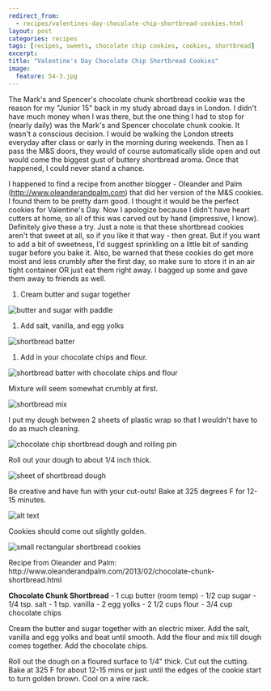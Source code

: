 ---redirect_from:   - recipes/valentines-day-chocolate-chip-shortbread-cookies.html
layout: post
categories: recipes
tags: [recipes, sweets, chocolate chip cookies, cookies, shortbread]
excerpt: 
title: "Valentine's Day Chocolate Chip Shortbread Cookies"
image:
  feature: 54-3.jpg
---

The Mark's and Spencer's chocolate chunk shortbread cookie was the reason for my "Junior 15" back in my study abroad days in London.  I didn't have much money when I was there, but the one thing I had to stop for (nearly daily) was the Mark's and Spencer chocolate chunk cookie.  It wasn't a conscious decision.  I would be walking the London streets everyday after class or early in the morning during weekends.  Then as I pass the M&S doors, they would of course automatically slide open and out would come the biggest gust of buttery shortbread aroma.   Once that happened, I could never stand a chance.    

I happened to find a recipe from another blogger - Oleander and Palm (http://www.oleanderandpalm.com) that did her version of the M&S cookies.  I found them to be pretty darn good.  I thought it would be the perfect cookies for Valentine's Day.  Now I apologize because I didn't have heart cutters at home, so all of this was carved out by hand (impressive, I know).  Definitely give these a try.  Just a note is that these shortbread cookies aren't that sweet at all, so if you like it that way - then great.  But if you want to add a bit of sweetness, I'd suggest sprinkling on a little bit of sanding sugar before you bake it.  Also, be warned that these cookies do get more moist and less crumbly after the first day, so make sure to store it in an air tight container OR just eat them right away.  I bagged up some and gave them away to friends as well.
<section class='recipe'>
<ol><li>Cream butter and sugar together</li></ol>

<p><img alt="butter and sugar with paddle" title="" src="../img/54-2.jpg"/></p>

<ol><li>Add salt, vanilla, and egg yolks</li></ol>

<p><img alt="shortbread batter" title="" src="../img/54-3.jpg"/></p>

<ol><li>Add in your chocolate chips and flour.</li></ol>

<p><img alt="shortbread batter with chocolate chips and flour" title="" src="../img/54-4.jpg"/></p>

<p>Mixture will seem somewhat crumbly at first.</p>

<p><img alt="shortbread mix" title="" src="../img/54-5.jpg"/></p>

<p>I put my dough between 2 sheets of plastic wrap so that I wouldn&#39;t have to do as much cleaning.</p>

<p><img alt="chocolate chip shortbread dough and rolling pin" title="" src="../img/54-6.jpg"/></p>

<p>Roll out your dough to about 1/4 inch thick.</p>

<p><img alt="sheet of shortbread dough" title="" src="../img/54-7.jpg"/></p>

<p>Be creative and have fun with your cut-outs!  Bake at 325 degrees F for 12-15 minutes.</p>

<p><img alt="alt text" title="" src="../img/54-8.jpg"/></p>

<p>Cookies should come out slightly golden.</p>

<p><img alt="small rectangular shortbread cookies" title="" src="../img/54-9.jpg"/></p>

<p>Recipe from Oleander and Palm: 
http://www.oleanderandpalm.com/2013/02/chocolate-chunk-shortbread.html</p>

<p><strong>Chocolate Chunk Shortbread</strong>
- 1 cup butter (room temp)
- 1/2 cup sugar
- 1/4 tsp. salt
- 1 tsp. vanilla
- 2 egg yolks
- 2 1/2 cups flour
- 3/4 cup chocolate chips</p>

<p>Cream the butter and sugar together with an electric mixer.  Add the salt, vanilla and egg yolks and beat until smooth.  Add the flour and mix till dough comes together.  Add the chocolate chips.</p>

<p>Roll out the dough on a floured surface to 1/4&quot; thick.  Cut out the cutting.  Bake at 325 F for about 12-15 mins or just until the edges of the cookie start to turn golden brown.  Cool on a wire rack.</p></section>